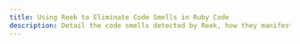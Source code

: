 ```yaml
---
title: Using Reek to Eliminate Code Smells in Ruby Code
description: Detail the code smells detected by Reek, how they manifest in ruby code, and how and why you should get rid of them.
---
```

